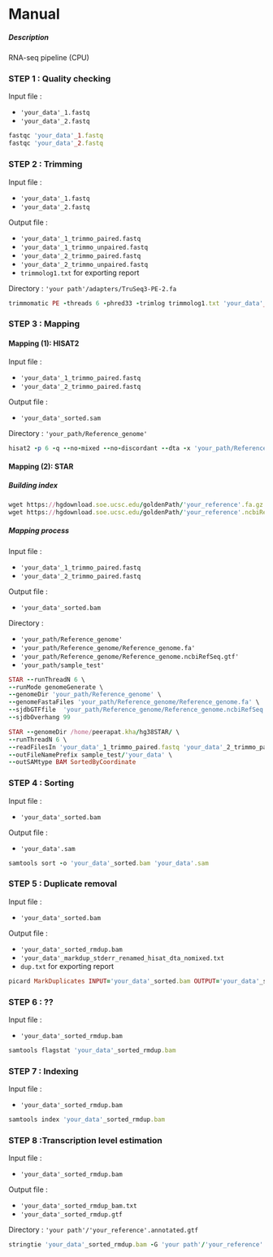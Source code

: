 # Manual
##### Description
RNA-seq pipeline (CPU)

### STEP 1 : Quality checking
Input file : 
* `'your_data'_1.fastq` 
* `'your_data'_2.fastq` 
```ruby
fastqc 'your_data'_1.fastq 
fastqc 'your_data'_2.fastq 
```
### STEP 2 : Trimming
Input file : 
* `'your_data'_1.fastq`<br>
* `'your_data'_2.fastq`<br>

Output file :
* `'your_data'_1_trimmo_paired.fastq`
* `'your_data'_1_trimmo_unpaired.fastq`
* `'your_data'_2_trimmo_paired.fastq`
* `'your_data'_2_trimmo_unpaired.fastq`
* `trimmolog1.txt` for exporting report

Directory : `'your path'/adapters/TruSeq3-PE-2.fa`
```ruby
trimmomatic PE -threads 6 -phred33 -trimlog trimmolog1.txt 'your_data'_1.fastq 'your_data'_2.fastq 'your_data'_1_trimmo_paired.fastq 'your_data'_1_trimmo_unpaired.fastq  'your_data'_2_trimmo_paired.fastq 'your_data'_2_trimmo_unpaired.fastq ILLUMINACLIP:'your path'/adapters/TruSeq3-PE-2.fa:2:30:10
```
### STEP 3 : Mapping
#### Mapping (1): HISAT2
Input file : 
* `'your_data'_1_trimmo_paired.fastq`<br>
* `'your_data'_2_trimmo_paired.fastq`<br>

Output file :
* `'your_data'_sorted.sam`

Directory : `'your_path/Reference_genome'`
```ruby
hisat2 -p 6 -q --no-mixed --no-discordant --dta -x 'your_path/Reference_genome' -1 'your_data'_1_trimmo_paired.fastq -2 'your_data'_2_trimmo_paired.fastq -S 'your_data'.sam
```

#### Mapping (2): STAR
##### Building index
```ruby
wget https://hgdownload.soe.ucsc.edu/goldenPath/'your_reference'.fa.gz
wget https://hgdownload.soe.ucsc.edu/goldenPath/'your_reference'.ncbiRefSeq.gtf.gz
```
##### Mapping process
Input file : 
* `'your_data'_1_trimmo_paired.fastq` 
* `'your_data'_2_trimmo_paired.fastq`

Output file :
* `'your_data'_sorted.bam`

Directory : 
* `'your_path/Reference_genome'` 
* `'your_path/Reference_genome/Reference_genome.fa'`
* `'your_path/Reference_genome/Reference_genome.ncbiRefSeq.gtf'`
* `'your_path/sample_test'`

```ruby
STAR --runThreadN 6 \
--runMode genomeGenerate \
--genomeDir 'your_path/Reference_genome' \
--genomeFastaFiles 'your_path/Reference_genome/Reference_genome.fa' \
--sjdbGTFfile  'your_path/Reference_genome/Reference_genome.ncbiRefSeq.gtf' \
--sjdbOverhang 99

STAR --genomeDir /home/peerapat.kha/hg38STAR/ \
--runThreadN 6 \
--readFilesIn 'your_data'_1_trimmo_paired.fastq 'your_data'_2_trimmo_paired.fastq \
--outFileNamePrefix sample_test/'your_data' \
--outSAMtype BAM SortedByCoordinate
```
### STEP 4 : Sorting
Input file : 
* `'your_data'_sorted.bam`

Output file :
* `'your_data'.sam`

```ruby
samtools sort -o 'your_data'_sorted.bam 'your_data'.sam
```
### STEP 5 : Duplicate removal
Input file : 
* `'your_data'_sorted.bam`

Output file :
* `'your_data'_sorted_rmdup.bam`
* `'your_data'_markdup_stderr_renamed_hisat_dta_nomixed.txt`
* `dup.txt` for exporting report
```ruby
picard MarkDuplicates INPUT='your_data'_sorted.bam OUTPUT='your_data'_sorted_rmdup.bam METRICS_FILE=dup.txt VALIDATION_STRINGENCY=LENIENT REMOVE_DUPLICATES=true > 'your_data'_markdup_stderr_renamed_hisat_dta_nomixed.txt
```

### STEP 6 : ?? 
Input file : 
* `'your_data'_sorted_rmdup.bam`<br>

```ruby
samtools flagstat 'your_data'_sorted_rmdup.bam

```
### STEP 7 : Indexing
Input file : 
* `'your_data'_sorted_rmdup.bam`<br>

```ruby
samtools index 'your_data'_sorted_rmdup.bam
```
### STEP 8 :Transcription level estimation
Input file : 
* `'your_data'_sorted_rmdup.bam`<br>

Output file :
* `'your_data'_sorted_rmdup_bam.txt`
* `'your_data'_sorted_rmdup.gtf`

Directory : `'your path'/'your_reference'.annotated.gtf`
```ruby
stringtie 'your_data'_sorted_rmdup.bam -G 'your path'/'your_reference'.annotated.gtf -p 6 -e -B -A 'your_data'_sorted_rmdup_bam.txt -o 'your_data'_sorted_rmdup.gtf

```
